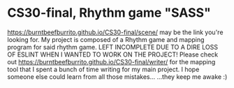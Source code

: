 # CS30-final, Rhythm game "SASS"
https://burntbeefburrito.github.io/CS30-final/scene/ may be the link you're looking for.
My project is composed of a Rhythm game and mapping program for said rhythm game.
LEFT INCOMPLETE DUE TO A DIRE LOSS OF ESLINT WHEN I WANTED TO WORK ON THE PROJECT!
Please check out https://burntbeefburrito.github.io/CS30-final/writer/ for the
mapping tool that I spent a bunch of time writing for my main project. I hope someone 
else could learn from all those mistakes... ...they keep me awake :)